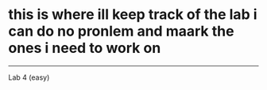 # this is where ill keep track of the lab i can do no pronlem and maark the ones i need to work on
---
Lab 4 (easy)
